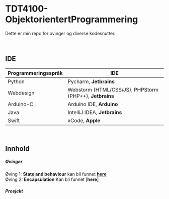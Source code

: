 # TDT4100-ObjektorientertProgrammering

Dette er min repo for ovinger og diverse kodesnutter.

<br>

## IDE
Programmeringsspråk | IDE
------------ | -------------
Python | Pycharm, **Jetbrains**
Webdesign | Webstorm (HTML/CSS/JS), PHPStorm (PHP++), **Jetbrains**
Arduino-C | Arduino IDE, **Arduino**
Java | IntelliJ IDEA, **Jetbrains**
Swift | xCode, **Apple**

<br>

## Innhold

##### Øvinger  
Øving 1: **State and behaviour** kan bli funnet [**here**](https://github.com/anderszk/TDT4100-ObjektorientertProgrammering/tree/main/Oving1)<br>
Øving 2: **Encapsulation** Kan bli funnet [**here**]
<br>
##### Prosjekt
<a name="headers"/>



